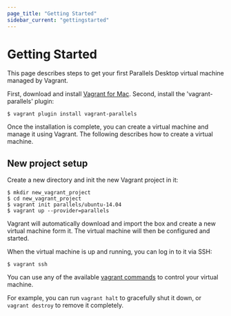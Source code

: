 ```yaml
---
page_title: "Getting Started"
sidebar_current: "gettingstarted"
---
```


# Getting Started

This page describes steps to get your first Parallels Desktop virtual machine
managed by Vagrant.

First, download and install [Vagrant for Mac](http://www.vagrantup.com/downloads.html).
Second, install the 'vagrant-parallels' plugin:

```
$ vagrant plugin install vagrant-parallels
```

Once the installation is complete, you can create a virtual machine and manage
it using Vagrant. The following describes how to create a virtual machine.

## New project setup

Create a new directory and init the new Vagrant project in it:

```
$ mkdir new_vagrant_project
$ cd new_vagrant_project
$ vagrant init parallels/ubuntu-14.04
$ vagrant up --provider=parallels
```

Vagrant will automatically download and import the box and create a new virtual
machine form it. The virtual machine will then be configured and started.

When the virtual machine is up and running, you can log in to it via SSH:

```
$ vagrant ssh
```

You can use any of the available [vagrant commands](http://docs.vagrantup.com/v2/cli/index.html)
to control your virtual machine.

For example, you can run `vagrant halt` to gracefully shut it down, or
`vagrant destroy` to remove it completely.
